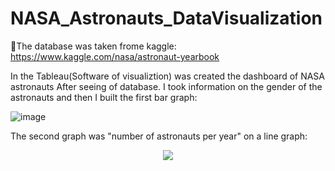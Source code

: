 # NASA_Astronauts_DataVisualization
🚀The database was taken frome kaggle: https://www.kaggle.com/nasa/astronaut-yearbook

In the Tableau(Software of visualiztion) was created the dashboard of NASA astronauts
After seeing of database. I took information on the gender of the astronauts and then I built the first bar graph:

![image](https://user-images.githubusercontent.com/77762190/114971721-96cd5000-9e42-11eb-9853-1362d631ae4a.png)

The second graph was "number of astronauts per year" on a line graph:



<p align="center">
  <img src="![image](https://user-images.githubusercontent.com/77762190/114972237-bd3fbb00-9e43-11eb-8984-5ca9549b9fce.png)" />
</p>
